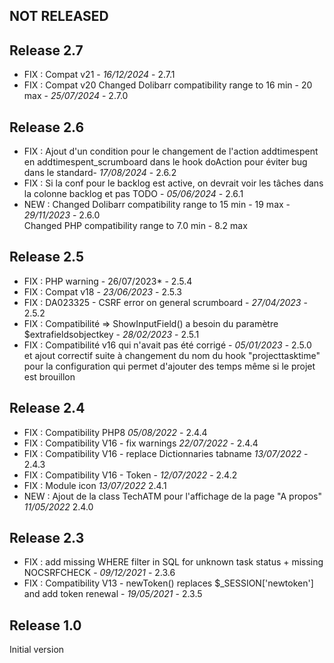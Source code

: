 

## NOT RELEASED



## Release 2.7
- FIX : Compat v21 - *16/12/2024* - 2.7.1
- FIX : Compat v20
  Changed Dolibarr compatibility range to 16 min - 20 max - *25/07/2024* - 2.7.0

## Release 2.6

- FIX :  Ajout d'un condition pour le changement de l'action addtimespent en addtimespent_scrumboard dans le hook doAction pour éviter bug dans le standard- *17/08/2024* - 2.6.2
- FIX :  Si la conf pour le backlog est active, on devrait voir les tâches dans la colonne backlog et pas TODO - *05/06/2024* - 2.6.1
- NEW :  Changed Dolibarr compatibility range to 15 min - 19 max  	- *29/11/2023* - 2.6.0  
  	 Changed PHP compatibility range to 7.0 min - 8.2 max 

## Release 2.5

- FIX : PHP warning  - 26/07/2023* - 2.5.4
- FIX : Compat v18 - *23/06/2023* - 2.5.3
- FIX : DA023325 - CSRF error on general scrumboard - *27/04/2023* - 2.5.2
- FIX : Compatibilité => ShowInputField() a besoin du paramètre $extrafieldsobjectkey - *28/02/2023* - 2.5.1
- FIX : Compatibilité v16 qui n'avait pas été corrigé  - *05/01/2023* - 2.5.0  
    et ajout correctif suite à changement du nom du hook "projecttasktime" pour la configuration qui permet d'ajouter des temps même si le projet est brouillon

## Release 2.4

- FIX : Compatibility PHP8 *05/08/2022* - 2.4.4
- FIX : Compatibility V16 - fix warnings *22/07/2022* - 2.4.4
- FIX : Compatibility V16 - replace Dictionnaries tabname *13/07/2022* - 2.4.3
- FIX : Compatibility V16 - Token - *12/07/2022* - 2.4.2
- FIX : Module icon *13/07/2022* 2.4.1
- NEW : Ajout de la class TechATM pour l'affichage de la page "A propos" *11/05/2022* 2.4.0

## Release 2.3

- FIX : add missing WHERE filter in SQL for unknown task status + missing NOCSRFCHECK - *09/12/2021* - 2.3.6
- FIX : Compatibility V13 - newToken() replaces $_SESSION['newtoken'] and add token renewal - *19/05/2021* - 2.3.5

## Release 1.0

 Initial version


